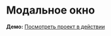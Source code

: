 # Модальное окно

**Демо:** [Посмотреть проект в действии](https://filonych.github.io/test-task-boc/practice-1/)